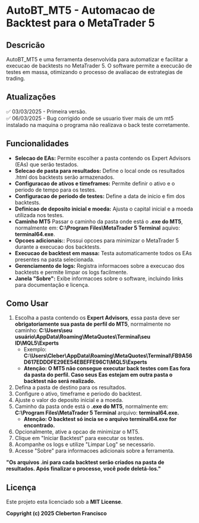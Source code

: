 # AutoBT_MT5 - Automacao de Backtest para o MetaTrader 5

## Descricão
AutoBT_MT5 e uma ferramenta desenvolvida para automatizar e facilitar a execucao de backtests no MetaTrader 5. O software permite a execucão de testes em massa, otimizando o processo de avaliacao de estrategias de trading.

## Atualizações
✅ 03/03/2025 - Primeira versão. </br>
✅ 06/03/2025 - Bug corrigido onde se usuario tiver mais de um mt5 instalado na maquina o programa não realizava o back teste corretamente.

## Funcionalidades
- **Selecao de EAs:** Permite escolher a pasta contendo os Expert Advisors (EAs) que serão testados.
- **Selecao de pasta para resultados:** Define o local onde os resultados .html dos backtests serão armazenados.
- **Configuracao de ativos e timeframes:** Permite definir o ativo e o periodo de tempo para os testes.
- **Configuracao de periodo de testes:** Define a data de inicio e fim dos backtests.
- **Definicao de deposito inicial e moeda:** Ajusta o capital inicial e a moeda utilizada nos testes.
- **Caminho MT5** Passar o caminho da pasta onde está o **.exe do MT5**, normalmente em: **C:\Program Files\MetaTrader 5 Terminal** aquivo: **terminal64.exe**.
- **Opcoes adicionais:**: Possui opcoes para minimizar o MetaTrader 5 durante a execucao dos backtests.
- **Execucao de backtest em massa:** Testa automaticamente todos os EAs presentes na pasta selecionada.
- **Gerenciamento de logs:** Registra informacoes sobre a execucao dos backtests e permite limpar os logs facilmente.
- **Janela "Sobre":** Exibe informacoes sobre o software, incluindo links para documentação e licença.

## Como Usar
1. Escolha a pasta contendo os **Expert Advisors**, essa pasta deve ser **obrigatoriamente sua pasta de perfil do MT5**, normalmente no caminho: **C:\Users\seu usuário\AppData\Roaming\MetaQuotes\Terminal\seu ID\MQL5\Experts**
   - Exemplo: **C:\Users\Cleber\AppData\Roaming\MetaQuotes\Terminal\FB9A56D617EDDDFE29EE54EBEFFE96C1\MQL5\Experts**
   - **Atenção: O MT5 não consegue executar back testes com Eas fora da pasta do perfil. Caso seus Eas estejam em outra pasta o backtest não será realizado.**
3. Defina a pasta de destino para os resultados.
4. Configure o ativo, timeframe e periodo do backtest.
5. Ajuste o valor do deposito inicial e a moeda.
6. Caminho da pasta onde está o **.exe do MT5**, normalmente em: **C:\Program Files\MetaTrader 5 Terminal** arquivo: **terminal64.exe.**
   - **Atenção: O backtest só incia se o arquivo terminal64.exe for encontrado.**
8. Opcionalmente, ative a opcao de minimizar o MT5.
9. Clique em "Iniciar Backtest" para executar os testes.
10. Acompanhe os logs e utilize "Limpar Log" se necessario.
11. Acesse "Sobre" para informacoes adicionais sobre a ferramenta.

**"Os arquivos .ini para cada backtest serão criados na pasta de resultados. Após finalizar o processo, você pode deletá-los."**

## Licença
Este projeto esta licenciado sob a **MIT License**.

**Copyright (c) 2025 Cleberton Francisco**

